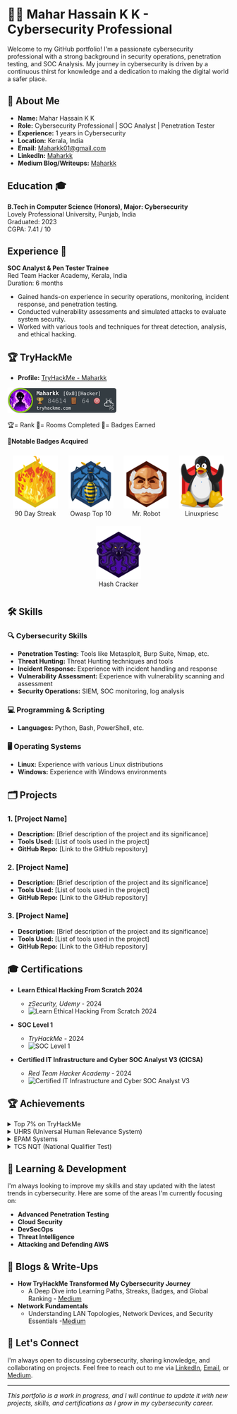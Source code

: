 # 👨‍💻 Mahar Hassain K K - Cybersecurity Professional

Welcome to my GitHub portfolio! I'm a passionate cybersecurity professional with a strong background in security operations, penetration testing, and SOC Analysis. My journey in cybersecurity is driven by a continuous thirst for knowledge and a dedication to making the digital world a safer place.

## 🔐 About Me

- **Name:** Mahar Hassain K K
- **Role:** Cybersecurity Professional | SOC Analyst | Penetration Tester
- **Experience:** 1 years in Cybersecurity
- **Location:** Kerala, India
- **Email:** Maharkk01@gmail.com
- **LinkedIn:** [Maharkk](https://www.linkedin.com/in/maharkk/)
- **Medium Blog/Writeups:** [Maharkk](https://medium.com/@maharkk01)

## Education 🎓

**B.Tech in Computer Science (Honors), Major: Cybersecurity**  
Lovely Professional University, Punjab, India  
Graduated: 2023  
CGPA: 7.41 / 10  

## Experience 💼

**SOC Analyst & Pen Tester Trainee**  
Red Team Hacker Academy, Kerala, India  
Duration: 6 months  

- Gained hands-on experience in security operations, monitoring, incident response, and penetration testing.
- Conducted vulnerability assessments and simulated attacks to evaluate system security.
- Worked with various tools and techniques for threat detection, analysis, and ethical hacking.

## 🏆 TryHackMe

- **Profile:** [TryHackMe - Maharkk](https://tryhackme.com/p/Maharkk)

![TryHackMe Badge](TryHackMe_Badges/tryhackmebadge.png)
 
🏆= Rank  🚪= Rooms Completed  🎯= Badges Earned

🏅**Notable Badges Acquired**

<div align="center">
    <figure style="display: inline-block; text-align: center; margin: 10px;">
        <a href="https://tryhackme.com/Maharkk/badges/90-day-streak">
            <img src="TryHackMe_Badges/streak90.svg" alt="TryHackMe Streak Badge" height="120">
        </a>
        <figcaption>90 Day Streak</figcaption>
    </figure>
    <figure style="display: inline-block; text-align: center; margin: 10px;">
        <a href="https://tryhackme.com/Maharkk/badges/owasp-10">
            <img src="TryHackMe_Badges/owasptop10.svg" alt="TryHackMe OWASP Badge" height="120">
        </a>
        <figcaption>Owasp Top 10</figcaption>
    </figure>
    <figure style="display: inline-block; text-align: center; margin: 10px;">
        <a href="https://tryhackme.com/Maharkk/badges/mr-robot">
            <img src="TryHackMe_Badges/mrrobot.svg" alt="TryHackMe Mr. Robot Badge" height="120">
        </a>
        <figcaption>Mr. Robot</figcaption>
    </figure>
    <figure style="display: inline-block; text-align: center; margin: 10px;">
        <a href="https://tryhackme.com/Maharkk/badges/linux-privesc">
            <img src="TryHackMe_Badges/linuxprivesc.svg" alt="TryHackMe Linuxpriesc Badge" height="120">
        </a>
        <figcaption>Linuxpriesc</figcaption>
    </figure>
    <figure style="display: inline-block; text-align: center; margin: 10px;">
        <a href="https://tryhackme.com/Maharkk/badges/hash-cracker">
            <img src="TryHackMe_Badges/hashcracker.svg" alt="TryHackMe Hash Cracker Badge" height="120">
        </a>
        <figcaption>Hash Cracker</figcaption>
    </figure>
</div>

## 🛠️ Skills

### 🔍 Cybersecurity Skills
- **Penetration Testing:** Tools like Metasploit, Burp Suite, Nmap, etc.
- **Threat Hunting:** Threat Hunting techniques and tools
- **Incident Response:** Experience with incident handling and response
- **Vulnerability Assessment:** Experience with vulnerability scanning and assessment
- **Security Operations:** SIEM, SOC monitoring, log analysis

### 💻 Programming & Scripting
- **Languages:** Python, Bash, PowerShell, etc.

### 🖥️ Operating Systems
- **Linux:** Experience with various Linux distributions
- **Windows:** Experience with Windows environments

## 🗂️ Projects

### 1. **[Project Name]**
   - **Description:** [Brief description of the project and its significance]
   - **Tools Used:** [List of tools used in the project]
   - **GitHub Repo:** [Link to the GitHub repository]

### 2. **[Project Name]**
   - **Description:** [Brief description of the project and its significance]
   - **Tools Used:** [List of tools used in the project]
   - **GitHub Repo:** [Link to the GitHub repository]

### 3. **[Project Name]**
   - **Description:** [Brief description of the project and its significance]
   - **Tools Used:** [List of tools used in the project]
   - **GitHub Repo:** [Link to the GitHub repository]

## 🎓 Certifications

- **Learn Ethical Hacking From Scratch 2024** 
  - *zSecurity, Udemy* - 2024
  - ![Learn Ethical Hacking From Scratch 2024](path/to/certificate-image1.png) <!-- Replace with the actual path to your certificate image -->

- **SOC Level 1** 
  - *TryHackMe* - 2024
  - ![SOC Level 1](path/to/certificate-image2.png) <!-- Replace with the actual path to your certificate image -->

- **Certified IT Infrastructure and Cyber SOC Analyst V3 (CICSA)** 
  - *Red Team Hacker Academy* - 2024
  - ![Certified IT Infrastructure and Cyber SOC Analyst V3](path/to/certificate-image3.png) <!-- Replace with the actual path to your certificate image -->

## 🏆 Achievements

<details>
  <summary>Top 7% on TryHackMe</summary>
  <ul>
    <li><strong>Rank:</strong> Achieved a position in the top 7% of users globally.</li>
    <li><strong>Level:</strong> Currently at Level 8: Hacker, working towards the next level, Omni.</li>
    <li><strong>Highlights:</strong> Successfully completed various learning paths, maintained a consistent streak for over three months, and earned numerous badges for achievements and milestones. TryHackMe's hands-on challenges have been pivotal in advancing my cybersecurity skills.</li>
  </ul>
</details>

<details>
  <summary>UHRS (Universal Human Relevance System)</summary>
  <ul>
    <li><strong>Tasks Completed:</strong> Over 5,000 tasks.</li>
    <li><strong>Skills Demonstrated:</strong> Data analysis, security, and attention to detail.</li>
    <li><strong>Recognition:</strong> Received incentives for the successful completion of bug bounties and data labeling tasks, showcasing my commitment to meticulous work.</li>
  </ul>
</details>

<details>
  <summary>EPAM Systems</summary>
  <ul>
    <li><strong>Internship Duration:</strong> 6 months.</li>
    <li><strong>Focus Areas:</strong> Cloud technologies and DevOps practices.</li>
    <li><strong>Skills Acquired:</strong> Enhanced proficiency in Agile Methods, AWS, Docker, Terraform, and other cloud and DevOps tools.</li>
    <li><strong>Experience:</strong> Gained hands-on experience and contributed to real-world projects, improving my understanding of cloud infrastructure and development practices.</li>
  </ul>
</details>

<details>
  <summary>TCS NQT (National Qualifier Test)</summary>
  <ul>
    <li><strong>Conducted By:</strong> Tata Consultancy Services (TCS).</li>
    <li><strong>Assessment Areas:</strong> Quantitative and verbal abilities, programming logic, and coding skills.</li>
    <li><strong>Score:</strong> 1262.58/1800 (70.14%).</li>
    <li><strong>Overview:</strong> The TCS NQT provides a comprehensive evaluation for candidates, testing their skills and potential in various areas relevant to the tech industry.</li>
  </ul>
</details>
  
## 🌱 Learning & Development

I'm always looking to improve my skills and stay updated with the latest trends in cybersecurity. Here are some of the areas I'm currently focusing on:

- **Advanced Penetration Testing**
- **Cloud Security**
- **DevSecOps**
- **Threat Intelligence**
- **Attacking and Defending AWS**
  
## 📜 Blogs & Write-Ups

- **How TryHackMe Transformed My Cybersecurity Journey**
  - A Deep Dive into Learning Paths, Streaks, Badges, and Global Ranking  - [Medium](https://medium.com/@maharkk01/how-tryhackme-transformed-my-cybersecurity-journey-a-deep-dive-into-learning-paths-streaks-eef1d6cdaa5a)
- **Network Fundamentals**
  - Understanding LAN Topologies, Network Devices, and Security Essentials -[Medium](https://medium.com/@maharkk01/understanding-lan-topologies-network-devices-and-security-essentials-a-comprehensive-guide-39217168d6c3)

## 🤝 Let's Connect

I'm always open to discussing cybersecurity, sharing knowledge, and collaborating on projects. Feel free to reach out to me via [LinkedIn](https://www.linkedin.com/in/maharkk/), [Email](mailto:maharkk01@gmail.com), or [Medium](https://medium.com/@maharkk01).

---

*This portfolio is a work in progress, and I will continue to update it with new projects, skills, and certifications as I grow in my cybersecurity career.*

